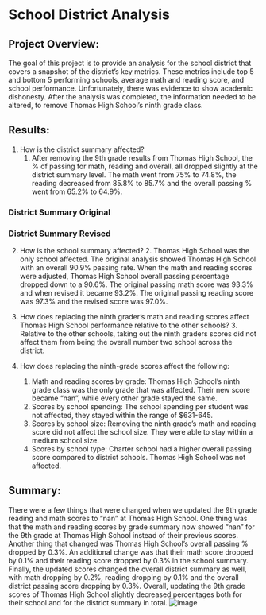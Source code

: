 # School District Analysis

## Project Overview:
The goal of this project is to provide an analysis for the school district that covers a snapshot of the district’s key metrics. These metrics include top 5 and bottom 5 performing schools, average math and reading score, and school performance.  Unfortunately, there was evidence to show academic dishonesty. After the analysis was completed, the information needed to be altered, to remove Thomas High School’s ninth grade class. 
## Results: 

1. How is the district summary affected?
   1. After removing the 9th grade results from Thomas High School, the % of passing for math, reading and overall, all dropped slightly at the district summary level. The math went from 75% to 74.8%, the reading decreased from 85.8% to 85.7% and the overall passing % went from 65.2% to 64.9%.

### District Summary Original 

### District Summary Revised

2. How is the school summary affected?
   2. Thomas High School was the only school affected. The original analysis showed Thomas High School with an overall 90.9% passing rate. When the math and reading scores were adjusted, Thomas High School overall passing percentage dropped down to a 90.6%. The original passing math score was 93.3% and when revised it became 93.2%. The original passing reading score was 97.3% and the revised score was 97.0%. 

3. How does replacing the ninth grader’s math and reading scores affect Thomas High School performance relative to the other schools?
   3. Relative to the other schools, taking out the ninth graders scores did not affect them from being the overall number two school across the district. 

4. How does replacing the ninth-grade scores affect the following:
   1. Math and reading scores by grade: Thomas High School’s ninth grade class was the only grade that was affected. Their new score became “nan”, while every other grade stayed the same. 
   2. Scores by school spending: The school spending per student was not affected, they stayed within the range of $631-645. 
   3. Scores by school size: Removing the ninth grade’s math and reading score did not affect the school size. They were able to stay within a medium school size. 
   4. Scores by school type: Charter school had a higher overall passing score compared to district schools. Thomas High School was not affected. 

## Summary: 
There were a few things that were changed when we updated the 9th grade reading and math scores to “nan” at Thomas High School. One thing was that the math and reading scores by grade summary now showed “nan” for the 9th grade at Thomas High School instead of their previous scores. Another thing that changed was Thomas High School’s overall passing % dropped by 0.3%. An additional change was that their math score dropped by 0.1% and their reading score dropped by 0.3% in the school summary. Finally, the updated scores changed the overall district summary as well, with math dropping by 0.2%, reading dropping by 0.1% and the overall district passing score dropping by 0.3%. Overall, updating the 9th grade scores of Thomas High School slightly decreased percentages both for their school and for the district summary in total. 
![image](https://user-images.githubusercontent.com/99099706/161340846-13c8228b-fc28-4ebc-8d84-eeb514b33f72.png)
